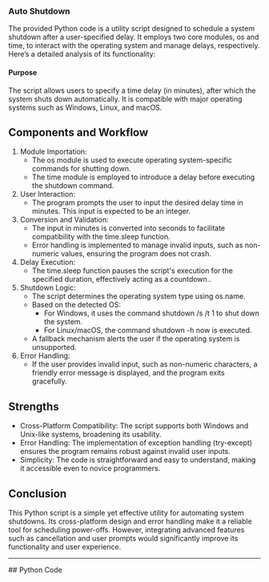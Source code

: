 ### Auto Shutdown
The provided Python code is a utility script designed to schedule a system shutdown after a user-specified delay. It employs two core modules, os and time, to interact with the operating system and manage delays, respectively. Here’s a detailed analysis of its functionality:
#### Purpose
The script allows users to specify a time delay (in minutes), after which the system shuts down automatically. It is compatible with major operating systems such as Windows, Linux, and macOS.

## Components and Workflow
1. Module Importation:
   - The os module is used to execute operating system-specific commands for shutting down.
   - The time module is employed to introduce a delay before executing the shutdown command.
2. User Interaction:
   - The program prompts the user to input the desired delay time in minutes. This input is expected to be an integer.
3. Conversion and Validation:
   - The input in minutes is converted into seconds to facilitate compatibility with the time.sleep function.
   - Error handling is implemented to manage invalid inputs, such as non-numeric values, ensuring the program does not crash.
4. Delay Execution:
   - The time.sleep function pauses the script's execution for the specified duration, effectively acting as a countdown..
5. Shutdown Logic:
   - The script determines the operating system type using os.name.
   - Based on the detected OS:
        - For Windows, it uses the command shutdown /s /t 1 to shut down the system.
        - For Linux/macOS, the command shutdown -h now is executed.
   - A fallback mechanism alerts the user if the operating system is unsupported.
6. Error Handling:
   - If the user provides invalid input, such as non-numeric characters, a friendly error message is displayed, and the program exits gracefully.

## Strengths
- Cross-Platform Compatibility: The script supports both Windows and Unix-like systems, broadening its usability.
- Error Handling: The implementation of exception handling (try-except) ensures the program remains robust against invalid user inputs.
- Simplicity: The code is straightforward and easy to understand, making it accessible even to novice programmers.

## Conclusion
This Python script is a simple yet effective utility for automating system shutdowns. Its cross-platform design and error handling make it a reliable tool for scheduling power-offs. However, integrating advanced features such as cancellation and user prompts would significantly improve its functionality and user experience.
<hr>
## Python Code

